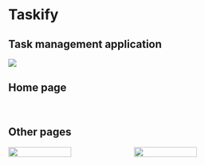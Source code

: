 <h1>Taskify</h1>
<h2>Task management application</h2>
<img src="https://raw.githubusercontent.com/om-bhesania/project-management-dashboard/main/Documentations/WhatsApp%20Image%202022-10-31%20at%2011.53.11.jpgwidth="100%" />
<h2>Home page</h2>

<br/>

<h2>Other pages</h2>
<div style="display: flex">
    <img src="https://raw.githubusercontent.com/om-bhesania/project-management-dashboard/main/Documentations/WhatsApp%20Image%202022-10-31%20at%2011.56.13.jpg
?raw=true" width="50%" />
    <img src="https://raw.githubusercontent.com/om-bhesania/project-management-dashboard/main/Documentations/WhatsApp%20Image%202022-10-31%20at%2011.56.32.jpg
?raw=true" width="50%" />
</div>
